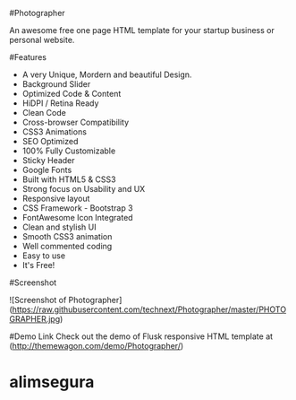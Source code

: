 #Photographer

An awesome free one page HTML template for your startup business or personal website.

#Features

- A very Unique, Mordern and beautiful Design.
- Background Slider
- Optimized Code & Content
- HiDPI / Retina Ready
- Clean Code
- Cross-browser Compatibility
- CSS3 Animations
- SEO Optimized
- 100% Fully Customizable
- Sticky Header 
- Google Fonts
- Built with HTML5 & CSS3
- Strong focus on Usability and UX
- Responsive layout
- CSS Framework - Bootstrap 3
- FontAwesome Icon Integrated
- Clean and stylish UI
- Smooth CSS3 animation
- Well commented coding
- Easy to use
- It's Free!


#Screenshot


![Screenshot of Photographer]
(https://raw.githubusercontent.com/technext/Photographer/master/PHOTOGRAPHER.jpg)

#Demo Link
Check out the demo of Flusk responsive HTML template at (http://themewagon.com/demo/Photographer/)





# alimsegura
